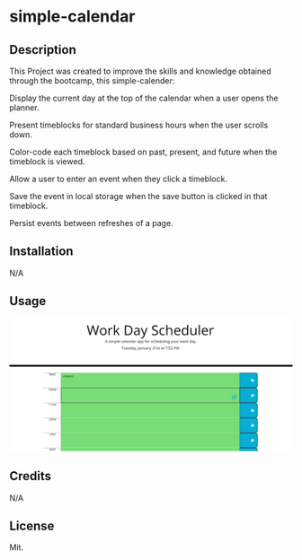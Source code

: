 # simple-calendar

## Description

This Project was created to improve the skills and knowledge obtained through the bootcamp, this simple-calender: 

Display the current day at the top of the calendar when a user opens the planner.

Present timeblocks for standard business hours when the user scrolls down.

Color-code each timeblock based on past, present, and future when the timeblock is viewed.

Allow a user to enter an event when they click a timeblock.

Save the event in local storage when the save button is clicked in that timeblock.

Persist events between refreshes of a page.


## Installation

N/A

## Usage
![webpage](./screenshots/webpage.jpg "fullweb")
## Credits

N/A

## License

Mit.
